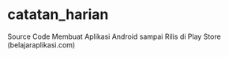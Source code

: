 # catatan_harian
Source Code Membuat Aplikasi Android sampai Rilis di Play Store (belajaraplikasi.com)
